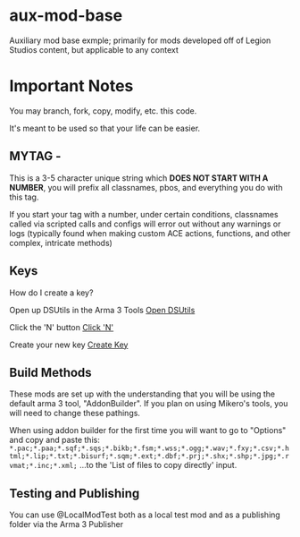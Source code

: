 # aux-mod-base
Auxiliary mod base exmple; primarily for mods developed off of Legion Studios content, but applicable to any context

# Important Notes
You may branch, fork, copy, modify, etc. this code.

It's meant to be used so that your life can be easier.

## MYTAG -
This is a 3-5 character unique string which **DOES NOT START WITH A NUMBER**, you will prefix all classnames, pbos, and everything you do with this tag.

If you start your tag with a number, under certain conditions, classnames called via scripted calls and configs will error out without any warnings or logs (typically found when making custom ACE actions, functions, and other complex, intricate methods)

## Keys
How do I create a key?

Open up DSUtils in the Arma 3 Tools
[Open DSUtils](github.com/Legion-Studios/aux-mod-base/img/DSUtils_1.png)

Click the 'N' button
[Click 'N'](github.com/Legion-Studios/aux-mod-base/img/DSUtils_2.png)

Create your new key
[Create Key](github.com/Legion-Studios/aux-mod-base/img/DSUtils_3.png)


## Build Methods
These mods are set up with the understanding that you will be using the default arma 3 tool, "AddonBuilder". If you plan on using Mikero's tools, you will need to change these pathings.

When using addon builder for the first time you will want to go to "Options" and copy and paste this:
`*.pac;*.paa;*.sqf;*.sqs;*.bikb;*.fsm;*.wss;*.ogg;*.wav;*.fxy;*.csv;*.html;*.lip;*.txt;*.bisurf;*.sqm;*.ext;*.dbf;*.prj;*.shx;*.shp;*.jpg;*.rvmat;*.inc;*.xml;`
...to the 'List of files to copy directly' input.

## Testing and Publishing
You can use @LocalModTest both as a local test mod and as a publishing folder via the Arma 3 Publisher

